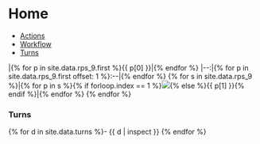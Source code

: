 ---
---
# Home
- [Actions](https://github.com/petrosh/rps-9/actions)
- [Workflow](https://github.com/petrosh/rps-9/blob/main/.github/workflows/rps-9.yml)
- [Turns](https://github.com/petrosh/rps-9/tree/main/_data/turns.csv)

|{% for p in site.data.rps_9.first %}{{ p[0] }}|{% endfor %}
|--:|{% for p in site.data.rps_9.first offset: 1 %}:--|{% endfor %}
{% for s in site.data.rps_9 %}|{% for p in s %}{% if forloop.index == 1 %}<img src="{{ p[1] }}">{% else %}{{ p[1] }}{% endif %}|{% endfor %}
{% endfor %}

<style>td img{max-height: 1.2em;}</style>

### Turns

{% for d in site.data.turns %}- {{ d | inspect }}
{% endfor %}
